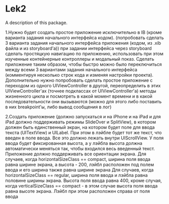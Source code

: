 # Lek2

A description of this package.

1.Нужно будет создать простое приложение исключительно в IB (кроме варианта задания начального интерфейса кодом). (попробовать сделать 3 варианта задания начального интерфейса приложения (кодом, из .xib файла и из storyboard’а)) при задании интерфейса через storyboard сделать простяцкую навигацию по приложению, использовать при этом изученные контейнерные контроллеры и модальный показ. Сделать приложение таким образом, чтобы быстро можно было переключиться между всеми 3 вариантами задания начального интерфейса (комментируя несколько строк кода и изменяя настройки проекта).
Дополнительно нужно попробовать сделать простое приложение с переходом из одного UIViewController в другой, переопределить в этих UIViewController'ах (точнее подклассах от UIViewController'а) методы жизненного цикла и посмотреть в какой момент времени и в какой последовательности они вызываются (можно для этого либо поставить в них breakpoint'ы, либо вывод сообщения в лог)


2.Создать приложение (должно запускаться и на iPhone и на iPad и для iPad должно поддерживать режимы SlideOver и SplitView), в котором должен быть единственный экран, на котором будет поле для ввода текста (UITextView) и UILabel. При этом в лэйбле будет тот же текст, что введен в поле ввода. Все это должно лежать внутри UIScrollView. У поля ввода будет фиксированная высота, а у лэйбла высота должна автоматически меняться так, чтобы входился весь введенный текст. Приложение должно поддерживать все ориентации экрана. Для случаев, когда horizontalSizeClass == compact, ширина поля ввода равна ширине экрана, а высота - 200, лэйбл расположен под полем ввода и его ширина также равна ширине экрана Для случаев, когда horizontalSizeClass == regular, ширина поля ввода и лэйбла равна половине ширины экрана. Высота поля ввода равна 400, кроме случая, когда verticalSizeClass == compact - в этом случае высота поля ввода равна высоте экрана. Лэйбл при этом расположен справа от поля ввода
